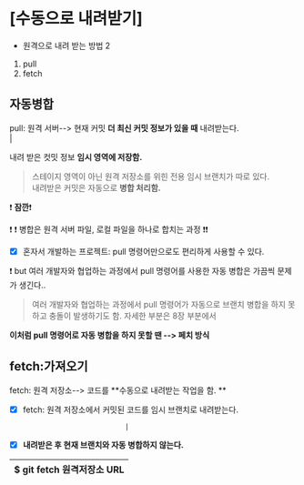 # [수동으로 내려받기]

* 원격으로 내려 받는 방법 2  
1. pull
2. fetch 
 
 ## 자동병합  
 pull: 원격 서버--> 현재 커밋 **더 최신 커밋 정보가 있을 때** 내려받는다.  
                  |
                  
 내려 받은 컷밋 정보 __임시 영역에 저장함.__  
 > 스테이지 영역이 아닌 원격 저장소를 위힌 전용 임시 브랜치가 따로 있다.  
내려받은 커밋은 자동으로 **병합 처리함.**  


  :exclamation: **잠깐**:exclamation:  


 :exclamation: :exclamation: 병합은 원격 서버 파일, 로컬 파일을 하나로 합치는 과정 :exclamation::exclamation:
  - [x] 혼자서 개발하는 프로젝트: pull 명령어만으로도 편리하게 사용할 수 있다.
 
  :exclamation: but 
  여러 개발자와 협업하는 과정에서 pull 명령어를 사용한 자동 병합은 가끔씩 문제가 생긴다..
  
> 여러 개발자와 협업하는 과정에서  pull 명령어가 자동으로 브랜치 병합을 하지 못하고 충돌이 발생하기도 함. 자세한 부분은 8장 부분에서  

**이처럼 pull 명령어로 자동 병합을 하지 못할 땐 --> 페치 방식**  


## fetch:가져오기

fetch: 원격 저장소--> 코드를 **수동으로 내려받는 작업을 함. **

  - [x] fetch: 원격 저장소에서 커밋된 코드를 임시 브랜치로 내려받는다.
                                                                                        
                                 |                                                      
  - [x] **내려받은 후 현재 브랜치와 자동 병합하지 않는다.**
  
 $ git fetch 원격저장소 URL | 
------------ |


  
